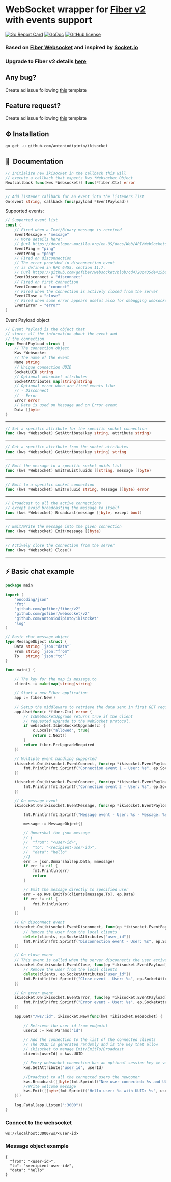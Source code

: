 
# WebSocket wrapper for [Fiber v2](https://github.com/gofiber/fiber) with events support
[![Go Report Card](https://goreportcard.com/badge/github.com/antoniodipinto/ikisocket)](https://goreportcard.com/report/github.com/antoniodipinto/ikisocket)
[![GoDoc](https://godoc.org/github.com/antoniodipinto/ikisocket?status.svg)](https://godoc.org/github.com/antoniodipinto/ikisocket)
[![GitHub license](https://img.shields.io/badge/license-MIT-blue.svg)](https://github.com/antoniodipinto/ikisocket/blob/master/LICENSE)
### Based on [Fiber Websocket](https://github.com/gofiber/websocket) and inspired by [Socket.io](https://github.com/socketio/socket.io)

### Upgrade to Fiber v2 details [here](https://github.com/antoniodipinto/ikisocket/issues/6) 


## Any bug?
Create ad issue following [this](https://github.com/antoniodipinto/ikisocket/blob/master/.github/ISSUE_TEMPLATE/bug_report.md) template


## Feature request?
Create ad issue following [this](https://github.com/antoniodipinto/ikisocket/blob/master/.github/ISSUE_TEMPLATE/feature_request.md) template



## ⚙️ Installation

```
go get -u github.com/antoniodipinto/ikisocket
```

## 📖 ️ Documentation

```go
// Initialize new ikisocket in the callback this will
// execute a callback that expects kws *Websocket Object
New(callback func(kws *Websocket)) func(*fiber.Ctx) error
```
---
```go
// Add listener callback for an event into the listeners list
On(event string, callback func(payload *EventPayload))
```
Supported events:

```go
// Supported event list
const (
	// Fired when a Text/Binary message is received
	EventMessage = "message"
	// More details here:
	// @url https://developer.mozilla.org/en-US/docs/Web/API/WebSockets_API/Writing_WebSocket_servers#Pings_and_Pongs_The_Heartbeat_of_WebSockets
	EventPing = "ping"
	EventPong = "pong"
	// Fired on disconnection
	// The error provided in disconnection event
	// is defined in RFC 6455, section 11.7.
	// @url https://github.com/gofiber/websocket/blob/cd4720c435de415b864d975a9ca23a47eaf081ef/websocket.go#L192
	EventDisconnect = "disconnect"
	// Fired on first connection
	EventConnect = "connect"
	// Fired when the connection is actively closed from the server
	EventClose = "close"
	// Fired when some error appears useful also for debugging websockets
	EventError = "error"
)
```
Event Payload object
```go
// Event Payload is the object that
// stores all the information about the event and
// the connection
type EventPayload struct {
	// The connection object
	Kws *Websocket
	// The name of the event
	Name string
	// Unique connection UUID
	SocketUUID string
	// Optional websocket attributes
	SocketAttributes map[string]string
	// Optional error when are fired events like
	// - Disconnect
	// - Error
	Error error
	// Data is used on Message and on Error event
	Data []byte
}
```
---


```go
// Set a specific attribute for the specific socket connection
func (kws *Websocket) SetAttribute(key string, attribute string)
```
---


```go
// Get a specific attribute from the socket attributes
func (kws *Websocket) GetAttribute(key string) string
```
---


```go
// Emit the message to a specific socket uuids list
func (kws *Websocket) EmitToList(uuids []string, message []byte) 
```
---

```go
// Emit to a specific socket connection
func (kws *Websocket) EmitTo(uuid string, message []byte) error
```
---


```go
// Broadcast to all the active connections
// except avoid broadcasting the message to itself
func (kws *Websocket) Broadcast(message []byte, except bool)
```
---


```go
// Emit/Write the message into the given connection
func (kws *Websocket) Emit(message []byte)
```
---


```go
// Actively close the connection from the server
func (kws *Websocket) Close() 
```
---

## ⚡️ Basic chat example

```go
package main

import (
	"encoding/json"
	"fmt"
	"github.com/gofiber/fiber/v2"
	"github.com/gofiber/websocket/v2"
	"github.com/antoniodipinto/ikisocket"
	"log"
)

// Basic chat message object
type MessageObject struct {
	Data string `json:"data"`
	From string `json:"from"`
	To   string `json:"to"`
}

func main() {

	// The key for the map is message.to
	clients := make(map[string]string)

	// Start a new Fiber application
	app := fiber.New()

	// Setup the middleware to retrieve the data sent in first GET request
	app.Use(func(c *fiber.Ctx) error {
		// IsWebSocketUpgrade returns true if the client
		// requested upgrade to the WebSocket protocol.
		if websocket.IsWebSocketUpgrade(c) {
			c.Locals("allowed", true)
			return c.Next()
		}
		return fiber.ErrUpgradeRequired
	})

	// Multiple event handling supported
	ikisocket.On(ikisocket.EventConnect, func(ep *ikisocket.EventPayload) {
		fmt.Println(fmt.Sprintf("Connection event 1 - User: %s", ep.SocketAttributes["user_id"]))
	})

	ikisocket.On(ikisocket.EventConnect, func(ep *ikisocket.EventPayload) {
		fmt.Println(fmt.Sprintf("Connection event 2 - User: %s", ep.SocketAttributes["user_id"]))
	})

	// On message event
	ikisocket.On(ikisocket.EventMessage, func(ep *ikisocket.EventPayload) {

		fmt.Println(fmt.Sprintf("Message event - User: %s - Message: %s", ep.SocketAttributes["user_id"], string(ep.Data)))

		message := MessageObject{}

		// Unmarshal the json message
		// {
		//  "from": "<user-id>",
		//  "to": "<recipient-user-id>",
		//  "data": "hello"
		//}
		err := json.Unmarshal(ep.Data, &message)
		if err != nil {
			fmt.Println(err)
			return
		}

		// Emit the message directly to specified user
		err = ep.Kws.EmitTo(clients[message.To], ep.Data)
		if err != nil {
			fmt.Println(err)
		}
	})

	// On disconnect event
	ikisocket.On(ikisocket.EventDisconnect, func(ep *ikisocket.EventPayload) {
		// Remove the user from the local clients
		delete(clients, ep.SocketAttributes["user_id"])
		fmt.Println(fmt.Sprintf("Disconnection event - User: %s", ep.SocketAttributes["user_id"]))
	})

	// On close event
	// This event is called when the server disconnects the user actively with .Close() method
	ikisocket.On(ikisocket.EventClose, func(ep *ikisocket.EventPayload) {
		// Remove the user from the local clients
		delete(clients, ep.SocketAttributes["user_id"])
		fmt.Println(fmt.Sprintf("Close event - User: %s", ep.SocketAttributes["user_id"]))
	})

	// On error event
	ikisocket.On(ikisocket.EventError, func(ep *ikisocket.EventPayload) {
		fmt.Println(fmt.Sprintf("Error event - User: %s", ep.SocketAttributes["user_id"]))
	})

	app.Get("/ws/:id", ikisocket.New(func(kws *ikisocket.Websocket) {
		
		// Retrieve the user id from endpoint
		userId := kws.Params("id")

		// Add the connection to the list of the connected clients
		// The UUID is generated randomly and is the key that allow
		// ikisocket to manage Emit/EmitTo/Broadcast
		clients[userId] = kws.UUID

		// Every websocket connection has an optional session key => value storage
		kws.SetAttribute("user_id", userId)

		//Broadcast to all the connected users the newcomer
		kws.Broadcast([]byte(fmt.Sprintf("New user connected: %s and UUID: %s", userId, kws.UUID)), true)
		//Write welcome message
		kws.Emit([]byte(fmt.Sprintf("Hello user: %s with UUID: %s", userId, kws.UUID)))
	}))

	log.Fatal(app.Listen(":3000"))
}
```
### Connect to the websocket

```
ws://localhost:3000/ws/<user-id>
```
### Message object example

```
{
  "from": "<user-id>",
  "to": "<recipient-user-id>",
  "data": "hello"
}
```







